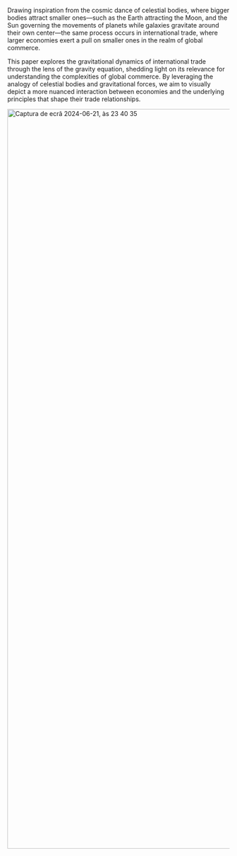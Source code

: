 
Drawing inspiration from the cosmic dance of celestial bodies, where bigger bodies attract smaller ones—such as the Earth attracting the Moon, and the Sun governing the movements of planets while galaxies gravitate around their own center—the same process occurs in international trade, where larger economies exert a pull on smaller ones in the realm of global commerce.

This paper explores the gravitational dynamics of international trade through the lens of the gravity equation, shedding light on its relevance for understanding the complexities of global commerce. By leveraging the analogy of celestial bodies and gravitational forces, we aim to visually depict a more nuanced interaction between economies and the underlying principles that shape their trade relationships.

<img width="1673" alt="Captura de ecrã 2024-06-21, às 23 40 35" src="https://github.com/jnamora/Dashboard---Trade-Flows/assets/132017385/3eeb8ca9-8f43-4870-9221-fd6d7be30933">
